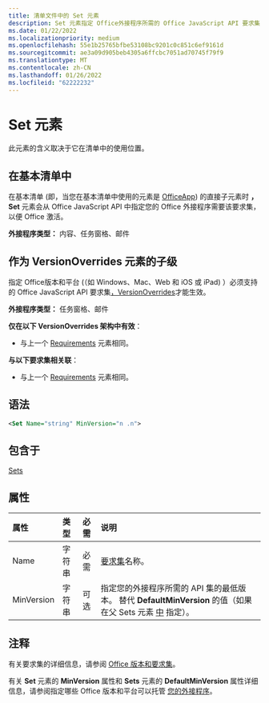 ```yaml
---
title: 清单文件中的 Set 元素
description: Set 元素指定 Office外接程序所需的 Office JavaScript API 要求集，以便由 Office 激活或替代基本清单设置。
ms.date: 01/22/2022
ms.localizationpriority: medium
ms.openlocfilehash: 55e1b25765bfbe53108bc9201c0c851c6ef9161d
ms.sourcegitcommit: ae3a09d905beb4305a6ffcbc7051ad70745f79f9
ms.translationtype: MT
ms.contentlocale: zh-CN
ms.lasthandoff: 01/26/2022
ms.locfileid: "62222232"
---
```

# <a name="set-element"></a>Set 元素

此元素的含义取决于它在清单中的使用位置。

## <a name="in-the-base-manifest"></a>在基本清单中

在基本清单 (即，当您在基本清单中使用的元素是 [OfficeApp](officeapp.md)) 的直接子元素时 **，Set** 元素会从 Office JavaScript API 中指定您的 Office 外接程序需要该要求集，以便 Office 激活。 [](../../develop/office-versions-and-requirement-sets.md#specify-office-applications-and-requirement-sets)

**外接程序类型：** 内容、任务窗格、邮件

## <a name="as-a-great-grandchild-of-a-versionoverrides-element"></a>作为 VersionOverrides 元素的子级

指定 Office[](../../develop/office-versions-and-requirement-sets.md#specify-office-applications-and-requirement-sets)版本和平台 (（如 Windows、Mac、Web 和 iOS 或 iPad) ）必须支持的 Office JavaScript API 要求集[，VersionOverrides](versionoverrides.md)才能生效。

**外接程序类型：** 任务窗格、邮件

**仅在以下 VersionOverrides 架构中有效**：

- 与上一个 [Requirements](requirements.md) 元素相同。

**与以下要求集相关联**：

- 与上一个 [Requirements](requirements.md) 元素相同。

## <a name="syntax"></a>语法

```XML
<Set Name="string" MinVersion="n .n">
```

## <a name="contained-in"></a>包含于

[Sets](sets.md)

## <a name="attributes"></a>属性

|属性|类型|必需|说明|
|:-----|:-----|:-----|:-----|
|Name|字符串|必需|[要求集](../../develop/office-versions-and-requirement-sets.md)名称。|
|MinVersion|字符串|可选|指定您的外接程序所需的 API 集的最低版本。 替代 **DefaultMinVersion** 的值（如果在父 Sets 元素 [中](sets.md) 指定）。|

## <a name="remarks"></a>注释

有关要求集的详细信息，请参阅 [Office 版本和要求集](../../develop/office-versions-and-requirement-sets.md)。

有关 **Set** 元素的 **MinVersion** 属性和 **Sets** 元素的 **DefaultMinVersion** 属性详细信息，请参阅指定哪些 Office 版本和平台可以托管 [您的外接程序](../../develop/specify-office-hosts-and-api-requirements.md#specify-which-office-versions-and-platforms-can-host-your-add-in)。

